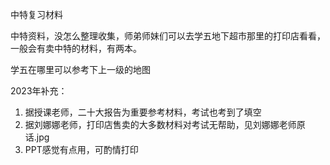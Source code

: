 中特复习材料

中特资料，没怎么整理收集，师弟师妹们可以去学五地下超市那里的打印店看看，一般会有卖中特的材料，有两本。

学五在哪里可以参考下上一级的地图

2023年补充：
1. 据授课老师，二十大报告为重要参考材料，考试也考到了填空
2. 据刘娜娜老师，打印店售卖的大多数材料对考试无帮助，见刘娜娜老师原话.jpg
3. PPT感觉有点用，可酌情打印

